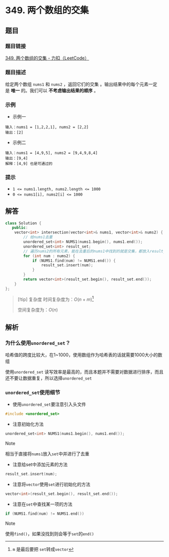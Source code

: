 # 349. 两个数组的交集
## 题目

### 题目链接
[349. 两个数组的交集 - 力扣（LeetCode）](https://leetcode.cn/problems/intersection-of-two-arrays/submissions/548692569/)

### 题目描述
给定两个数组 `nums1` 和 `nums2` ，返回它们的交集 。输出结果中的每个元素一定是 **唯一** 的。我们可以 **不考虑输出结果的顺序** 。

### 示例
- 示例一
```text
输入：nums1 = [1,2,2,1], nums2 = [2,2]
输出：[2]
```
- 示例二
```text
输入：nums1 = [4,9,5], nums2 = [9,4,9,8,4]
输出：[9,4]
解释：[4,9] 也是可通过的
```

### 提示
- `1 <= nums1.length, nums2.length <= 1000`
- `0 <= nums1[i], nums2[i] <= 1000`

## 解答

```Cpp
class Solution {
   public:
    vector<int> intersection(vector<int>& nums1, vector<int>& nums2) {
        // 给nums1去重
        unordered_set<int> NUMS1(nums1.begin(), nums1.end());
        unordered_set<int> result_set;
        // 遍历nums2的所有元素，能在去重后的nums1中找到的就是交集，都放入result_set中
        for (int num : nums2) {
            if (NUMS1.find(num) != NUMS1.end()) {
                result_set.insert(num);
            }
        }
        return vector<int>(result_set.begin(), result_set.end());
    }
};
```

>[!tip] 复杂度
>时间复杂度为：$O(n + m)$[^1]
>
>空间复杂度为：$O(n)$


## 解析

### 为什么使用`unordered_set`？
哈希值的跨度比较大，在1~1000，使用数组作为哈希表的话就需要1000大小的数组

使用`unordered_set` 读写效率是最高的，而且本题并不需要对数据进行排序，而且还不要让数据重复，所以选择`unordered_set`

### `unordered_set`使用细节

- 使用`unordered_set`要注意引入头文件
```Cpp
#include <unordered_set>
```

- 注意初始化方法
```Cpp
unordered_set<int> NUMS1(nums1.begin(), nums1.end());
```

> [!NOTE]
> 相当于直接将`nums1`放入`set`中并进行了去重

- 注意给set中添加元素的方法
```Cpp
result_set.insert(num);
```

- 注意将`vector`使用`set`进行初始化的方法
```Cpp
vector<int>(result_set.begin(), result_set.end());
```

- 注意在`set`中查找某一项的方法
```Cpp
if (NUMS1.find(num) != NUMS1.end())
```

> [!NOTE]
> 使用`find()`，如果没找到则会等于`set`的`end()`

[^1]: `m` 是最后要把 `set`转成`vector`